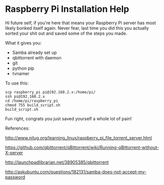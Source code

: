 # Raspberry Pi Installation Help

Hi future self, if you're here that means your Raspberry Pi server has most
likely bonked itself again. Never fear, last time you did this you actually
sorted your shit out and saved some of the steps you made.

What it gives you:

* Samba already set up
* qbittorrent with daemon
* git
* python pip
* tvnamer

To use this:

```
scp raspberry_pi pi@192.168.2.x:/home/pi/
ssh pi@192.168.2.x
cd /home/pi/raspberry_pi
chmod 755 build_script.sh
build_script.sh
```

Fun right, congrats you just saved yourself a whole lot of pain!


References:

http://www.nilug.org/learning_linux/raspberry_pi_file_torrent_server.html

https://github.com/qbittorrent/qBittorrent/wiki/Running-qBittorrent-without-X-server

http://launchpadlibrarian.net/38905385/qbittorrent

http://askubuntu.com/questions/182131/samba-does-not-accept-my-password
